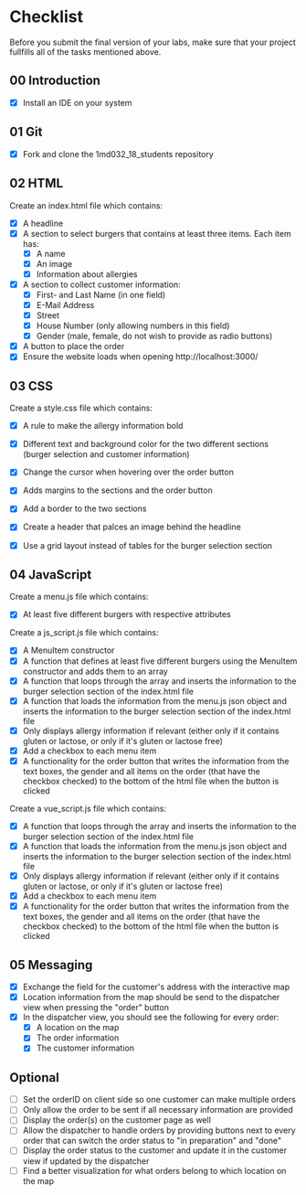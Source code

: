 # Checklist

Before you submit the final version of your labs, make sure that your project fullfills all of the tasks mentioned above.

## 00 Introduction

- [X] Install an IDE on your system

## 01 Git

- [X] Fork and clone the 1md032_18_students  repository


## 02 HTML

Create an index.html file which contains:
- [X] A headline
- [X] A section to select burgers that contains at least three items. Each item has:
	- [X] A name
	- [X] An image
	- [X] Information about allergies
- [X] A section to collect customer information:
	- [X] First- and Last Name (in one field)
	- [X] E-Mail Address
	- [X] Street
	- [X] House Number (only allowing numbers in this field)
	- [X] Gender (male, female, do not wish to provide as radio buttons)
- [X] A button to place the order
- [X] Ensure the website loads when opening http://localhost:3000/

## 03 CSS

Create a style.css file which contains:
- [X] A rule to make the allergy information bold
- [X] Different text and background color for the two different sections (burger selection and customer information)
- [X] Change the cursor when hovering over the order button
- [X] Adds margins to the sections and the order button
- [X] Add a border to the two sections
- [X] Create a header that palces an image behind the headline
- [X] Use a grid layout instead of tables for the burger selection section


## 04 JavaScript

Create a menu.js file which contains:
- [X] At least five different burgers with respective attributes

Create a js_script.js file which contains:
- [X] A MenuItem constructor
- [X] A function that defines at least five different burgers using the MenuItem constructor and adds them to an array
- [X] A function that loops through the array and inserts the information to the burger selection section of the index.html file
- [X] A function that loads the information from the menu.js json object and inserts the information to the burger selection section of the index.html file
- [X] Only displays allergy information if relevant (either only if it contains gluten or lactose, or only if it's gluten or lactose free)
- [X] Add a checkbox to each menu item
- [X] A functionality for the order button that writes the information from the text boxes, the gender and all items on the order (that have the checkbox checked) to the bottom of the html file when the button is clicked

Create a vue_script.js file which contains:
- [X] A function that loops through the array and inserts the information to the burger selection section of the index.html file
- [X] A function that loads the information from the menu.js json object and inserts the information to the burger selection section of the index.html file
- [X] Only displays allergy information if relevant (either only if it contains gluten or lactose, or only if it's gluten or lactose free)
- [X] Add a checkbox to each menu item
- [X] A functionality for the order button that writes the information from the text boxes, the gender and all items on the order (that have the checkbox checked) to the bottom of the html file when the button is clicked

## 05 Messaging

- [X] Exchange the field for the customer's address with the interactive map
- [X] Location information from the map should be send to the dispatcher view when pressing the "order" button
- [X] In the dispatcher view, you should see the following for every order:
    - [X] A location on the map
    - [X] The order information
    - [X] The customer information

## Optional
- [ ] Set the orderID on client side so one customer can make multiple orders
- [ ] Only allow the order to be sent if all necessary information are provided
- [ ] Display the order(s) on the customer page as well
- [ ] Allow the dispatcher to handle orders by providing buttons next to every order that can switch the order status to "in preparation" and "done"
- [ ] Display the order status to the customer and update it in the customer view if updated by the dispatcher
- [ ] Find a better visualization for what orders belong to which location on the map
